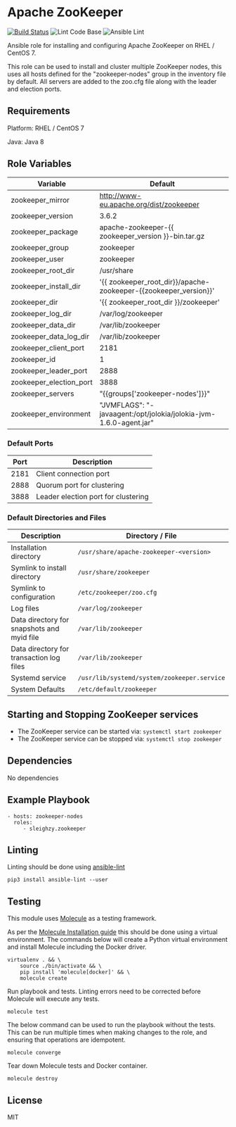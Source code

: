 # Apache ZooKeeper

[![Build Status](https://travis-ci.org/sleighzy/ansible-zookeeper.svg?branch=master)](https://travis-ci.org/sleighzy/ansible-zookeeper)
![Lint Code Base](https://github.com/sleighzy/ansible-zookeeper/workflows/Lint%20Code%20Base/badge.svg)
![Ansible Lint](https://github.com/sleighzy/ansible-zookeeper/workflows/Ansible%20Lint/badge.svg)

Ansible role for installing and configuring Apache ZooKeeper on RHEL / CentOS 7.

This role can be used to install and cluster multiple ZooKeeper nodes, this uses
all hosts defined for the "zookeeper-nodes" group in the inventory file by
default. All servers are added to the zoo.cfg file along with the leader and
election ports.

## Requirements

Platform: RHEL / CentOS 7

Java: Java 8

## Role Variables

<!-- markdownlint-disable MD013 -->

| Variable                | Default                                                           |
| ----------------------- | ----------------------------------------------------------------- |
| zookeeper_mirror        | <http://www-eu.apache.org/dist/zookeeper>                         |
| zookeeper_version       | 3.6.2                                                             |
| zookeeper_package       | apache-zookeeper-{{ zookeeper_version }}-bin.tar.gz               |
| zookeeper_group         | zookeeper                                                         |
| zookeeper_user          | zookeeper                                                         |
| zookeeper_root_dir      | /usr/share                                                        |
| zookeeper_install_dir   | '{{ zookeeper_root_dir}}/apache-zookeeper-{{zookeeper_version}}'  |
| zookeeper_dir           | '{{ zookeeper_root_dir }}/zookeeper'                              |
| zookeeper_log_dir       | /var/log/zookeeper                                                |
| zookeeper_data_dir      | /var/lib/zookeeper                                                |
| zookeeper_data_log_dir  | /var/lib/zookeeper                                                |
| zookeeper_client_port   | 2181                                                              |
| zookeeper_id            | 1                                                                 |
| zookeeper_leader_port   | 2888                                                              |
| zookeeper_election_port | 3888                                                              |
| zookeeper_servers       | "{{groups['zookeeper-nodes']}}"                                   |
| zookeeper_environment   | "JVMFLAGS": "-javaagent:/opt/jolokia/jolokia-jvm-1.6.0-agent.jar" |

<!-- markdownlint-enable MD013 -->

### Default Ports

| Port | Description                         |
| ---- | ----------------------------------- |
| 2181 | Client connection port              |
| 2888 | Quorum port for clustering          |
| 3888 | Leader election port for clustering |

### Default Directories and Files

<!-- markdownlint-disable MD013 -->

| Description                                | Directory / File                            |
| ------------------------------------------ | ------------------------------------------- |
| Installation directory                     | `/usr/share/apache-zookeeper-<version>`     |
| Symlink to install directory               | `/usr/share/zookeeper`                      |
| Symlink to configuration                   | `/etc/zookeeper/zoo.cfg`                    |
| Log files                                  | `/var/log/zookeeper`                        |
| Data directory for snapshots and myid file | `/var/lib/zookeeper`                        |
| Data directory for transaction log files   | `/var/lib/zookeeper`                        |
| Systemd service                            | `/usr/lib/systemd/system/zookeeper.service` |
| System Defaults                            | `/etc/default/zookeeper`                    |

<!-- markdownlint-enable MD013 -->

## Starting and Stopping ZooKeeper services

- The ZooKeeper service can be started via: `systemctl start zookeeper`
- The ZooKeeper service can be stopped via: `systemctl stop zookeeper`

## Dependencies

No dependencies

## Example Playbook

    - hosts: zookeeper-nodes
      roles:
         - sleighzy.zookeeper

## Linting

Linting should be done using
[ansible-lint](https://docs.ansible.com/ansible-lint/)

    pip3 install ansible-lint --user

## Testing

This module uses [Molecule](https://molecule.readthedocs.io/en/stable/) as a
testing framework.

As per the
[Molecule Installation guide](https://molecule.readthedocs.io/en/stable/installation.html)
this should be done using a virtual environment. The commands below will create
a Python virtual environment and install Molecule including the Docker driver.

    virtualenv . && \
        source ./bin/activate && \
        pip install 'molecule[docker]' && \
        molecule create

Run playbook and tests. Linting errors need to be corrected before Molecule will
execute any tests.

    molecule test

The below command can be used to run the playbook without the tests. This can be
run multiple times when making changes to the role, and ensuring that operations
are idempotent.

    molecule converge

Tear down Molecule tests and Docker container.

    molecule destroy

## License

MIT
